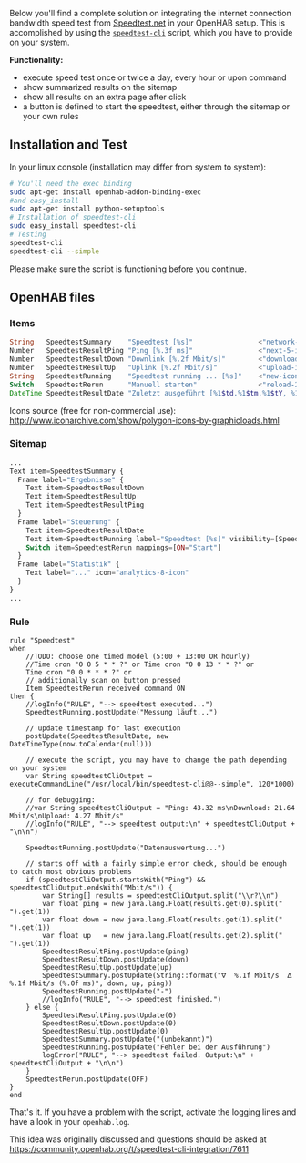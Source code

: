 Below you'll find a complete solution on integrating the internet connection bandwidth speed test from [Speedtest.net](http://www.speedtest.net) in your OpenHAB setup. This is accomplished by using the [`speedtest-cli`](https://github.com/sivel/speedtest-cli) script, which you have to provide on your system.

**Functionality:**
  * execute speed test once or twice a day, every hour or upon command
  * show summarized results on the sitemap
  * show all results on an extra page after click
  * a button is defined to start the speedtest, either through the sitemap or your own rules

## Installation and Test

In your linux console (installation may differ from system to system):
```bash
# You'll need the exec binding
sudo apt-get install openhab-addon-binding-exec
#and easy_install
sudo apt-get install python-setuptools
# Installation of speedtest-cli
sudo easy_install speedtest-cli
# Testing
speedtest-cli
speedtest-cli --simple
```
Please make sure the script is functioning before you continue.

## OpenHAB files

### Items
```php
String   SpeedtestSummary    "Speedtest [%s]"                <"network-icon">
Number   SpeedtestResultPing "Ping [%.3f ms]"                <"next-5-icon">
Number   SpeedtestResultDown "Downlink [%.2f Mbit/s]"        <"download-icon">
Number   SpeedtestResultUp   "Uplink [%.2f Mbit/s]"          <"upload-icon">
String   SpeedtestRunning    "Speedtest running ... [%s]"    <"new-icon">
Switch   SpeedtestRerun      "Manuell starten"               <"reload-2-icon">
DateTime SpeedtestResultDate "Zuletzt ausgeführt [%1$td.%1$tm.%1$tY, %1$tH:%1$tM Uhr]" <"problem-4-icon">
```
Icons source (free for non-commercial use): http://www.iconarchive.com/show/polygon-icons-by-graphicloads.html

### Sitemap
```php
...
Text item=SpeedtestSummary {
  Frame label="Ergebnisse" {
    Text item=SpeedtestResultDown
    Text item=SpeedtestResultUp
    Text item=SpeedtestResultPing
  }
  Frame label="Steuerung" {
    Text item=SpeedtestResultDate
    Text item=SpeedtestRunning label="Speedtest [%s]" visibility=[SpeedtestRunning != "-"]
    Switch item=SpeedtestRerun mappings=[ON="Start"]
  }
  Frame label="Statistik" {
    Text label="..." icon="analytics-8-icon"
  }
}
...
```

### Rule
```Xtend
rule "Speedtest"
when
    //TODO: choose one timed model (5:00 + 13:00 OR hourly)
    //Time cron "0 0 5 * * ?" or Time cron "0 0 13 * * ?" or
    Time cron "0 0 * * * ?" or
    // additionally scan on button pressed
    Item SpeedtestRerun received command ON
then {
    //logInfo("RULE", "--> speedtest executed...")
    SpeedtestRunning.postUpdate("Messung läuft...")
    
    // update timestamp for last execution
    postUpdate(SpeedtestResultDate, new DateTimeType(now.toCalendar(null)))
    
    // execute the script, you may have to change the path depending on your system
    var String speedtestCliOutput = executeCommandLine("/usr/local/bin/speedtest-cli@@--simple", 120*1000)
    
    // for debugging:
    //var String speedtestCliOutput = "Ping: 43.32 ms\nDownload: 21.64 Mbit/s\nUpload: 4.27 Mbit/s"
    //logInfo("RULE", "--> speedtest output:\n" + speedtestCliOutput + "\n\n")
    
    SpeedtestRunning.postUpdate("Datenauswertung...")
    
    // starts off with a fairly simple error check, should be enough to catch most obvious problems
    if (speedtestCliOutput.startsWith("Ping") && speedtestCliOutput.endsWith("Mbit/s")) {        
        var String[] results = speedtestCliOutput.split("\\r?\\n")
        var float ping = new java.lang.Float(results.get(0).split(" ").get(1))
        var float down = new java.lang.Float(results.get(1).split(" ").get(1))
        var float up   = new java.lang.Float(results.get(2).split(" ").get(1))
        SpeedtestResultPing.postUpdate(ping)
        SpeedtestResultDown.postUpdate(down)
        SpeedtestResultUp.postUpdate(up)
        SpeedtestSummary.postUpdate(String::format("ᐁ  %.1f Mbit/s  ᐃ %.1f Mbit/s (%.0f ms)", down, up, ping))
        SpeedtestRunning.postUpdate("-")
        //logInfo("RULE", "--> speedtest finished.")
    } else {
        SpeedtestResultPing.postUpdate(0)
        SpeedtestResultDown.postUpdate(0)
        SpeedtestResultUp.postUpdate(0)
        SpeedtestSummary.postUpdate("(unbekannt)")
        SpeedtestRunning.postUpdate("Fehler bei der Ausführung")
        logError("RULE", "--> speedtest failed. Output:\n" + speedtestCliOutput + "\n\n")
    }
    SpeedtestRerun.postUpdate(OFF)
}
end
```

That's it. If you have a problem with the script, activate the logging lines and have a look in your `openhab.log`.

This idea was originally discussed and questions should be asked at https://community.openhab.org/t/speedtest-cli-integration/7611